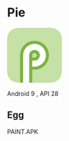 # Pie

<img alt="Plat Logo" height="128" src="../../assets/image/platlogo_android_p.webp"/>

Android 9 , API 28

## Egg

PAINT.APK

